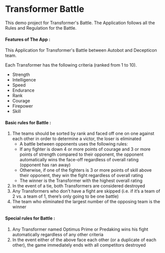 # Transformer Battle

This demo project for Transformer's Battle. The Application follows all the Rules and Regulation for the Battle. 

#### Features of The App :
This Application for Transformer's Battle between Autobot and Decepticon team.

Each Transformer has the following criteria (ranked from 1 to 10).
- Strength
- Intelligence
- Speed
- Endurance
- Rank
- Courage
- Firepower
- Skill

#### Basic rules for Battle :
1. The teams should be sorted by rank and faced off one on one against each other in order to
determine a victor, the loser is eliminated
    - A battle between opponents uses the following rules:
    - If any fighter is down 4 or more points of courage and 3 or more points of strength compared to their opponent, the opponent automatically wins the face-off regardless of overall rating (opponent has ran away)
    - Otherwise, if one of the fighters is 3 or more points of skill above their opponent, they win the fight regardless of overall rating
    - The winner is the Transformer with the highest overall rating
2. In the event of a tie, both Transformers are considered destroyed
3. Any Transformers who don’t have a fight are skipped (i.e. if it’s a team of 2 vs. a team of 1,
there’s only going to be one battle)
4. The team who eliminated the largest number of the opposing team is the winner

#### Special rules for Battle :
1. Any Transformer named Optimus Prime or Predaking wins his fight automatically regardless of any other criteria
2. In the event either of the above face each other (or a duplicate of each other), the game immediately ends with all competitors destroyed
